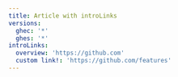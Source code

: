 ```yaml
---
title: Article with introLinks 
versions:
  ghec: '*'
  ghes: '*'
introLinks:
  overview: 'https://github.com'
  custom link!: 'https://github.com/features'
---
```

